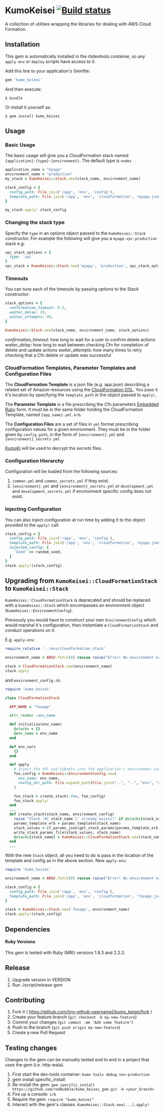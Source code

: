 # KumoKeisei [![Build status](https://badge.buildkite.com/fdbcc9783971fc3c18903abe78ccb4a7a4ebe1bdbbb753c502.svg)](https://buildkite.com/redbubble/kumo-keisei-gem)

A collection of utilities wrapping the libraries for dealing with AWS Cloud Formation.

## Installation

This gem is automatically installed in the rbdevtools container, so any `apply-env` or `deploy` scripts have access to it.

Add this line to your application's Gemfile:

```ruby
gem 'kumo_keisei'
```

And then execute:

    $ bundle

Or install it yourself as:

    $ gem install kumo_keisei

## Usage

### Basic Usage

The basic usage will give you a CloudFormation stack named `{application}-{type}-{environment}`. The default type is `nodes`

```ruby
application_name = "myapp"
environment_name = "production"
my_stack = KumoKeisei::Stack.new(stack_name, environment_name)

stack_config = {
  config_path: File.join('/app', 'env', 'config'),
  template_path: File.join('/app', 'env', 'cloudformation', 'myapp.json'),
}

my_stack.apply! stack_config
```

### Changing the stack type

Specify the `type` in an options object passed to the `KumoKeisei::Stack` constructor. For example the following will give you a `myapp-vpc-production` stack e.g:
```ruby
vpc_stack_options = {
  type: 'vpc'
}
vpc_stack = KumoKeisei::Stack.new('myapp', 'production', vpc_stack_options)
```

### Timeouts

You can tune each of the timeouts by passing options to the Stack constructor:
```ruby
stack_options = {
  confirmation_timeout: 0.5,
  waiter_delay: 20,
  waiter_attempts: 90,
}

KumoKeisei::Stack.new(stack_name, environment_name, stack_options)
```

*confirmation_timeout*: how long to wait for a user to confirm delete actions
*waiter_delay*: how long to wait between checking Cfn for completion of delete and update actions
*waiter_attempts*: how many times to retry checking that a Cfn delete or update was successful

### CloudFormation Templates, Parameter Templates and Configuration Files

The **CloudFormation Template** is a json file (e.g. app.json) describing a related set of Amazon resources using the [CloudFormation DSL](http://docs.aws.amazon.com/AWSCloudFormation/latest/UserGuide/gettingstarted.templatebasics.html). You pass it it's location by specifying the `template_path` in the object passed to `apply!`,

The **Parameter Template** is a file prescribing the Cfn parameters [Embedded Ruby](http://www.stuartellis.eu/articles/erb/) form. It must be in the same folder holding the CloudFormation Template, named `{app_name}.yml.erb`.

The **Configuration Files** are a set of files in `yml` format prescribing configuration values for a given environment. They must be in the folder given by `config_path`, in the form of `{environment}.yml` and `{environment}_secrets.yml`

[KumoKi](https://github.com/redbubble/kumo_ki_gem) will be used to decrypt the _secrets_ files.

### Configuration Hierarchy

Configuration will be loaded from the following sources:

1. `common.yml` and `common_secrets.yml` if they exist.
2. `{environment}.yml` and `{environment}_secrets.yml` or `development.yml` and `development_secrets.yml` if environment specific config does not exist.

### Injecting Configuration

You can also inject configuration at run time by adding it to the object provided to the `apply!` call:

```ruby
stack_config = {
  config_path: File.join('/app', 'env', 'config'),
  template_path: File.join('/app', 'env', 'cloudformation', 'myapp.json'),
  injected_config: {
    'Seed' => random_seed,
  }
}
stack.apply!(stack_config)
```
## Upgrading from `KumoKeisei::CloudFormationStack` to `KumoKeisei::Stack`

`KumoKeisei::CloudFormationStack` is deprecated and should be replaced with a `KumoKeisei::Stack` which encompasses an environment object (`KumoKeisei::EnvironmentConfig`).

Previously you would have to construct your own `EnvironmentConfig` which would marshal it's configuration, then instantiate a `CloudFormationStack` and conduct operations on it.

E.g. `apply-env`:
```ruby
require_relative '../env/cloudformation_stack'

environment_name = ARGV.fetch(0) rescue raise("Error! No environment name given!")

stack = CloudFormationStack.new(environment_name)
stack.apply
```
and `environment_config.rb`:
```ruby
require 'kumo_keisei'

class CloudFormationStack

  APP_NAME = "fooapp"

  attr_reader :env_name

  def initialize(env_name)
    @stacks = {}
    @env_name = env_name
  end

  def env_vars
    {}
  end

  def apply
    # Inject the VPC and Subnets into the application's environment config
    foo_config = KumoKeisei::EnvironmentConfig.new(
      env_name: env_name,
      config_dir_path: File.expand_path(File.join("..", "..", "env", "config"), __FILE__)
    )

    foo_stack = create_stack(:foo, foo_config)
    foo_stack.apply!
  end
  ...
  def create_stack(stack_name, environment_config)
    raise "Stack '#{ stack_name }' already exists!" if @stacks[stack_name]
    params_template_erb = params_template(stack_name)
    stack_values = cf_params_json(get_stack_params(params_template_erb, environment_config))
    write_stack_params_file(stack_values, stack_name)
    @stacks[stack_name] = KumoKeisei::CloudFormationStack.new(stack_names[stack_name], "./env/cloudformation/#{stack_name}.json", stack_file_params_file_path(stack_name))
  end
  ...
```

With the new `Stack` object, all you need to do is pass in the location of the template and config as in the above section. New `apply-env`:
```ruby
require 'kumo_keisei'

environment_name = ARGV.fetch(0) rescue raise("Error! No environment name given!")

stack_config = {
  config_path: File.join('/app', 'env', 'config'),
  template_path: File.join('/app', 'env', 'cloudformation', 'fooapp.json'),
}

stack = KumoKeisei::Stack.new('fooapp', environment_name)
stack.apply!(stack_config)
```



## Dependencies

#### Ruby Versions

This gem is tested with Ruby (MRI) versions 1.9.3 and 2.2.3.

## Release

1. Upgrade version in VERSION
2. Run ./script/release-gem

## Contributing

1. Fork it ( https://github.com/[my-github-username]/kumo_keisei/fork )
2. Create your feature branch (`git checkout -b my-new-feature`)
3. Commit your changes (`git commit -am 'Add some feature'`)
4. Push to the branch (`git push origin my-new-feature`)
5. Create a new Pull Request

## Testing changes

Changes to the gem can be manually tested end to end in a project that uses the gem (i.e. http-wala).

1. First start the dev-tools container: `kumo tools debug non-production`
1. gem install specific_install
1. Re-install the gem: `gem specific_install https://github.com/redbubble/kumo_keisei_gem.git -b <your_branch>`
1. Fire up a console: `irb`
1. Require the gem: `require "kumo_keisei"`
1. Interact with the gem's classes. `KumoKeisei::Stack.new(...).apply!`
